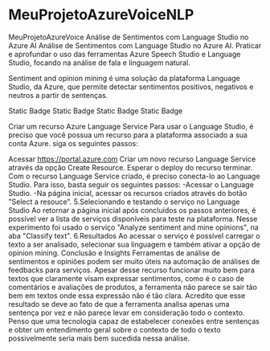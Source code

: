 # MeuProjetoAzureVoiceNLP
MeuProjetoAzureVoice
Análise de Sentimentos com Language Studio no Azure AI
Análise de Sentimentos com Language Studio no Azure AI. Praticar e aprofundar o uso das ferramentas Azure Speech Studio e Language Studio, focando na análise de fala e linguagem natural.

Sentiment and opinion mining é uma solução da plataforma Language Studio, da Azure, que permite detectar sentimentos positivos, negativos e neutros a partir de sentenças.

Static Badge Static Badge Static Badge Static Badge

Criar um recurso Azure Language Service
Para usar o Language Studio, é preciso que você possua um recurso para a plataforma associado a sua conta Azure. siga os seguintes passos:

Acessar https://portal.azure.com
Criar um novo recurso Language Service através da opção Create Resource.
Esperar o deploy do recurso terminar.
Com o recurso Language Service criado, é preciso conecta-lo ao Language Studio. Para isso, basta seguir os seguintes passos:
-Acessar o Language Studio.
-Na página inicial, acessar os recursos criados através do botão "Select a resouce". 5.Selecionando e testando o serviço no Language Studio Ao retornar a página inicial após concluídos os passos anteriores, é possível ver a lista de serviços disponíveis para teste na plataforma. Nesse experimento foi usado o serviço "Analyze sentiment and mine opinions", na aba "Classify text". 6.Resultados Ao acessar o serviço é possível carregar o texto a ser analisado, selecionar sua linguagem e também ativar a opção de opinion mining.
Conclusão e Insights
Ferramentas de análise de sentimentos e opiniões podem ser muito úteis na automação de análises de feedbacks para serviços. Apesar desse recurso funcionar muito bem para textos que claramente visam expressar sentimentos, como é o caso de comentários e avaliações de produtos, a ferramenta não parece se sair tão bem em textos onde essa expressão não é tão clara. Acredito que esse resultado se deve ao fato de que a ferramenta analisa apenas uma sentença por vez e não parece levar em consideração todo o contexto. Penso que uma tecnologia capaz de estabelecer conexões entre sentenças e obter um entendimento geral sobre o contexto de todo o texto possivelmente seria mais bem sucedida nessa análise.
